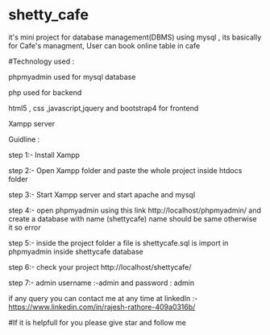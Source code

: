 # shetty_cafe
it's mini project for database management(DBMS) using mysql , its basically for Cafe's managment, User can book online table in cafe 

#Technology used :

phpmyadmin used for mysql database

php used for backend

html5 , css ,javascript,jquery and bootstrap4 for frontend

Xampp server

Guidline :

step 1:- Install Xampp

step 2:- Open Xampp folder and paste the whole project inside htdocs folder

step 3:- Start Xampp server and start apache and mysql

step 4:- open phpmyadmin using this link http://localhost/phpmyadmin/ and create a database with name (shettycafe) name should be same otherwise it so error

step 5:- inside the project folder a file is shettycafe.sql is import in phpmyadmin inside shettycafe database

step 6:- check your project http://localhost/shettycafe/

step 7:- admin username :-admin and password : admin

if any query you can contact me at any time at linkedIn :-https://www.linkedin.com/in/rajesh-rathore-409a0316b/

#If it is helpfull for you please give star and follow me
